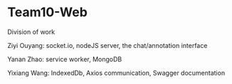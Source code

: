 # Team10-Web

Division of work

Ziyi Ouyang: socket.io, nodeJS server, the chat/annotation interface

Yanan Zhao: service worker, MongoDB

Yixiang Wang: IndexedDb, Axios communication, Swagger documentation
